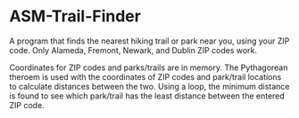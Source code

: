 # ASM-Trail-Finder
A program that finds the nearest hiking trail or park near you, using your ZIP code. Only Alameda, Fremont, Newark, and Dublin ZIP codes work.

Coordinates for ZIP codes and parks/trails are in memory. The Pythagorean theroem is used with the coordinates of ZIP codes and park/trail 
locations to calculate distances between the two. Using a loop, the minimum distance is found to see which park/trail has the least 
distance between the entered ZIP code.
